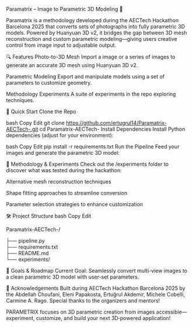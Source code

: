 Paramatrix – Image to Parametric 3D Modeling 🧩

Paramatrix is a methodology developed during the AECTech Hackathon Barcelona 2025 that converts sets of photographs into fully parametric 3D models. 
Powered by Huanyuan 3D v2, it bridges the gap between 3D mesh reconstruction and custom parametric modeling—giving users creative control from image input to adjustable output.

🔍 Features
Photo-to-3D Mesh
Import a image or a series of images to generate an accurate 3D mesh using Huanyuan 3D v2.

Parametric Modeling
Export and manipulate models using a set of parameters to customize geometry.

Methodology Experiments
A suite of experiments in the repo exploring techniques.

🚀 Quick Start
Clone the Repo

bash
Copy
Edit
git clone https://github.com/ertugrul14/Paramatrix-AECTech-.git
cd Paramatrix-AECTech-
Install Dependencies
Install Python dependencies (adjust for your environment):

bash
Copy
Edit
pip install -r requirements.txt
Run the Pipeline
Feed your images and generate the parametric 3D model:

🧪 Methodology & Experiments
Check out the /experiments folder to discover what was tested during the hackathon:

Alternative mesh reconstruction techniques

Shape fitting approaches to streamline conversion

Parameter selection strategies to enhance customization


🛠️ Project Structure
bash
Copy
Edit


Paramatrix-AECTech-/

├── pipeline.py        
├── requirements.txt     
├── README.md      
└── experiments/

🎯 Goals & Roadmap
Current Goal: Seamlessly convert multi-view images to a clean parametric 3D model with user-set parameters.


👥 Acknowledgements
Built during AECTech Hackathon Barcelona 2025 by the Abdellah Choufani, Eleni Papakosta, Ertuğrul Akdemir, Michele Cobelli, Carmine A. Rago. Special thanks to the organizers and mentors!

PARAMETRIX focuses on 3D parametric creation from images accessible—experiment, customize, and build your next 3D‑powered application!
